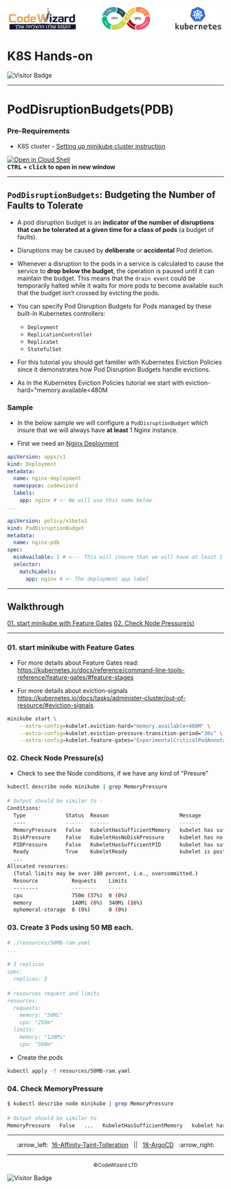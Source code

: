 ![](../../resources/k8s-logos.png)

# K8S Hands-on
![Visitor Badge](https://visitor-badge.laobi.icu/badge?page_id=nirgeier)

---

# PodDisruptionBudgets(PDB)

### Pre-Requirements
- K8S cluster - <a href="../00-VerifyCluster">Setting up minikube cluster instruction</a>

[![Open in Cloud Shell](https://gstatic.com/cloudssh/images/open-btn.svg)](https://console.cloud.google.com/cloudshell/editor?cloudshell_git_repo=https://github.com/nirgeier/KubernetesLabs)  
**<kbd>CTRL</kbd> + <kbd>click</kbd> to open in new window**

---

## `PodDisruptionBudgets`: Budgeting the Number of Faults to Tolerate

- A pod disruption budget is an **indicator of the number of disruptions that can be tolerated at a given time for a class of pods** (a budget of faults). 

- Disruptions may be caused by **deliberate** or **accidental** Pod deletion.
- Whenever a disruption to the pods in a service is calculated to cause the service to **drop below the budget**, the operation is paused until it can maintain the budget. This means that the `drain event` could be temporarily halted while it waits for more pods to become available such that the budget isn’t crossed by evicting the pods.

- You can specify Pod Disruption Budgets for Pods managed by these built-in Kubernetes controllers:

    - `Deployment`
    - `ReplicationController`
    - `ReplicaSet`
    - `StatefulSet`

- For this tutorial you should get familier with Kubernetes Eviction Policies since it demonstrates how Pod Disruption Budgets handle evictions.

- As in the Kubernetes Eviction Policies tutorial we start with eviction-hard="memory.available<480M


### Sample
- In the below sample we will configure a `PodDisruptionBudget` which insure that we will always have **at least** 1 Nginx instance.

- First we need an [Nginx Deployment](./resources/Deployment.yaml)
```yaml
apiVersion: apps/v1
kind: Deployment
metadata:
  name: nginx-deployment
  namespace: codewizard
  labels:
    app: nginx # <- We will use this name below
...
```
```yaml
apiVersion: policy/v1beta1
kind: PodDisruptionBudget
metadata:
  name: nginx-pdb
spec:
  minAvailable: 1 # <--- This will insure that we will have at least 1
  selector:
    matchLabels:
      app: nginx # <- The deployment app label 
```      

---
## Walkthrough
[01. start minikube with Feature Gates](#01-start-minikube-with-feature-gates)
[02. Check Node Pressure(s)](#02-check-node-pressure)

---
### 01. start minikube with Feature Gates
- For more details about Feature Gates read: 
  https://kubernetes.io/docs/reference/command-line-tools-reference/feature-gates/#feature-stages

- For more details about eviction-signals
  https://kubernetes.io/docs/tasks/administer-cluster/out-of-resource/#eviction-signals



```sh
minikube start \
    --extra-config=kubelet.eviction-hard="memory.available<480M" \
    --extra-config=kubelet.eviction-pressure-transition-period="30s" \
    --extra-config=kubelet.feature-gates="ExperimentalCriticalPodAnnotation=true"
```

### 02. Check Node Pressure(s)
- Check to see the Node conditions, if we have any kind of "Presure"
```sh
kubectl describe node minikube | grep MemoryPressure

# Output should be similar to :
Conditions:
  Type             Status  Reason                       Message
  ----             ------  ------                       -------
  MemoryPressure   False   KubeletHasSufficientMemory   kubelet has sufficient memory available
  DiskPressure     False   KubeletHasNoDiskPressure     kubelet has no disk pressure
  PIDPressure      False   KubeletHasSufficientPID      kubelet has sufficient PID available
  Ready            True    KubeletReady                 kubelet is posting ready status. AppArmor enabled
  ...
Allocated resources:
  (Total limits may be over 100 percent, i.e., overcommitted.)
  Resource           Requests    Limits
  --------           --------    ------
  cpu                750m (37%)  0 (0%)
  memory             140Mi (6%)  340Mi (16%)
  ephemeral-storage  0 (0%)      0 (0%)  
```

### 03. Create 3 Pods using 50 MB each.
```yaml
# ./resources/50MB-ram.yaml
...

# 3 replicas
spec:
  replicas: 3

# resources request and limits
resources:
  requests:
    memory: "50Mi"
    cpu: "250m"
  limits:
    memory: "128Mi"
    cpu: "500m"
```
- Create the pods
```sh
kubectl apply -f resources/50MB-ram.yaml
```

### 04. Check MemoryPressure 
```sh
$ kubectl describe node minikube | grep MemoryPressure

# Output should be similar to 
MemoryPressure   False   ...   KubeletHasSufficientMemory   kubelet has sufficient memory available
```
<!-- navigation start -->

---

<div align="center">
:arrow_left:&nbsp;
  <a href="../16-Affinity-Taint-Tolleration">16-Affinity-Taint-Tolleration</a>
&nbsp;&nbsp;||&nbsp;&nbsp;  <a href="../18-ArgoCD">18-ArgoCD</a>
  &nbsp; :arrow_right:</div>

---

<div align="center">
  <small>&copy;CodeWizard LTD</small>
</div>

![Visitor Badge](https://visitor-badge.laobi.icu/badge?page_id=nirgeier)

<!-- navigation end -->